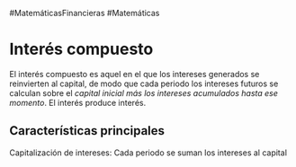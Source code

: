 #MatemáticasFinancieras #Matemáticas 
# Interés compuesto

El interés compuesto es aquel en el que los intereses generados se reinvierten al capital, de modo que cada periodo los intereses futuros se calculan sobre el *capital inicial más los intereses acumulados hasta ese momento*. El interés produce interés.

## Características principales

Capitalización de intereses: Cada periodo se suman los intereses al capital 